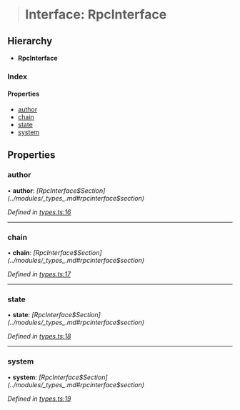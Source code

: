 > # Interface: RpcInterface

## Hierarchy

* **RpcInterface**

### Index

#### Properties

* [author](_types_.rpcinterface.md#author)
* [chain](_types_.rpcinterface.md#chain)
* [state](_types_.rpcinterface.md#state)
* [system](_types_.rpcinterface.md#system)

## Properties

###  author

• **author**: *[RpcInterface$Section](../modules/_types_.md#rpcinterface$section)*

*Defined in [types.ts:16](https://github.com/polkadot-js/api/blob/ca00dbd/packages/rpc-core/src/types.ts#L16)*

___

###  chain

• **chain**: *[RpcInterface$Section](../modules/_types_.md#rpcinterface$section)*

*Defined in [types.ts:17](https://github.com/polkadot-js/api/blob/ca00dbd/packages/rpc-core/src/types.ts#L17)*

___

###  state

• **state**: *[RpcInterface$Section](../modules/_types_.md#rpcinterface$section)*

*Defined in [types.ts:18](https://github.com/polkadot-js/api/blob/ca00dbd/packages/rpc-core/src/types.ts#L18)*

___

###  system

• **system**: *[RpcInterface$Section](../modules/_types_.md#rpcinterface$section)*

*Defined in [types.ts:19](https://github.com/polkadot-js/api/blob/ca00dbd/packages/rpc-core/src/types.ts#L19)*